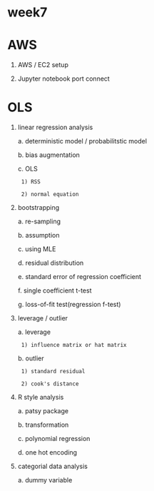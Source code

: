# week7

# AWS

1. AWS / EC2 setup

2. Jupyter notebook port connect

# OLS

1. linear regression analysis

    a. deterministic model / probabilitstic model
    
    b. bias augmentation
    
    c. OLS
    
        1) RSS
        
        2) normal equation
        
2. bootstrapping

    a. re-sampling
    
    b. assumption
    
    c. using MLE
    
    d. residual distribution
    
    e. standard error of regression coefficient
    
    f. single coefficient t-test
    
    g. loss-of-fit test(regression f-test)
    
3. leverage / outlier

    a. leverage
    
        1) influence matrix or hat matrix
        
    b. outlier
    
        1) standard residual
        
        2) cook's distance

4. R style analysis

    a. patsy package
    
    b. transformation
    
    c. polynomial regression
    
    d. one hot encoding
     
5. categorial data analysis

    a. dummy variable
    

